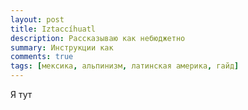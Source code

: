 ```yaml
---
layout: post
title: Iztaccíhuatl
description: Рассказываю как небюджетно 
summary: Инструкции как 
comments: true
tags: [мексика, альпинизм, латинская америка, гайд]
---
```


Я тут 